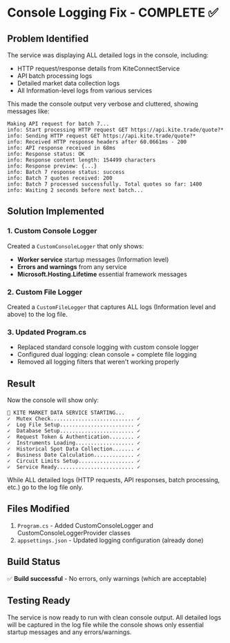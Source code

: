# Console Logging Fix - COMPLETE ✅

## Problem Identified
The service was displaying ALL detailed logs in the console, including:
- HTTP request/response details from KiteConnectService
- API batch processing logs  
- Detailed market data collection logs
- All Information-level logs from various services

This made the console output very verbose and cluttered, showing messages like:
```
Making API request for batch 7...
info: Start processing HTTP request GET https://api.kite.trade/quote?*
info: Sending HTTP request GET https://api.kite.trade/quote?*
info: Received HTTP response headers after 60.0661ms - 200
info: API response received in 68ms
info: Response status: OK
info: Response content length: 154499 characters
info: Response preview: {...}
info: Batch 7 response status: success
info: Batch 7 quotes received: 200
info: Batch 7 processed successfully. Total quotes so far: 1400
info: Waiting 2 seconds before next batch...
```

## Solution Implemented

### 1. Custom Console Logger
Created a `CustomConsoleLogger` that only shows:
- **Worker service** startup messages (Information level)
- **Errors and warnings** from any service
- **Microsoft.Hosting.Lifetime** essential framework messages

### 2. Custom File Logger
Created a `CustomFileLogger` that captures ALL logs (Information level and above) to the log file.

### 3. Updated Program.cs
- Replaced standard console logging with custom console logger
- Configured dual logging: clean console + complete file logging
- Removed all logging filters that weren't working properly

## Result
Now the console will show only:
```
🎯 KITE MARKET DATA SERVICE STARTING...
✓  Mutex Check........................... ✓
✓  Log File Setup........................ ✓
✓  Database Setup........................ ✓
✓  Request Token & Authentication........ ✓
✓  Instruments Loading................... ✓
✓  Historical Spot Data Collection....... ✓
✓  Business Date Calculation............. ✓
✓  Circuit Limits Setup.................. ✓
✓  Service Ready......................... ✓
```

While ALL detailed logs (HTTP requests, API responses, batch processing, etc.) go to the log file only.

## Files Modified
1. `Program.cs` - Added CustomConsoleLogger and CustomConsoleLoggerProvider classes
2. `appsettings.json` - Updated logging configuration (already done)

## Build Status
✅ **Build successful** - No errors, only warnings (which are acceptable)

## Testing Ready
The service is now ready to run with clean console output. All detailed logs will be captured in the log file while the console shows only essential startup messages and any errors/warnings.






